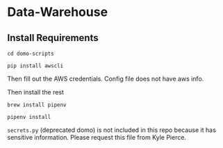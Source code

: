 # Data-Warehouse

## Install Requirements
```cd domo-scripts```

```pip install awscli```

Then fill out the AWS credentials. Config file does not have aws info.

Then install the rest

```brew install pipenv```

```pipenv install```

```secrets.py``` (deprecated domo) is not included in this repo because it has sensitive information. Please request this file from Kyle Pierce. 





